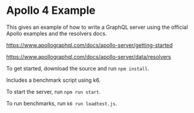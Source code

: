 Apollo 4 Example
================

This gives an example of how to write a GraphQL server using the official Apollo examples and the resolvers docs.

https://www.apollographql.com/docs/apollo-server/getting-started

https://www.apollographql.com/docs/apollo-server/data/resolvers

To get started, download the source and run `npm install`.

Includes a benchmark script using k6.

To start the server, run `npm run start`.

To run benchmarks, run `k6 run loadtest.js`.